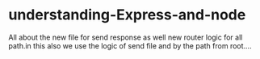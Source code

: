 # understanding-Express-and-node
All about the new file for send response as well new router logic for all path.in this also we use the logic of send file and by the path from root....
